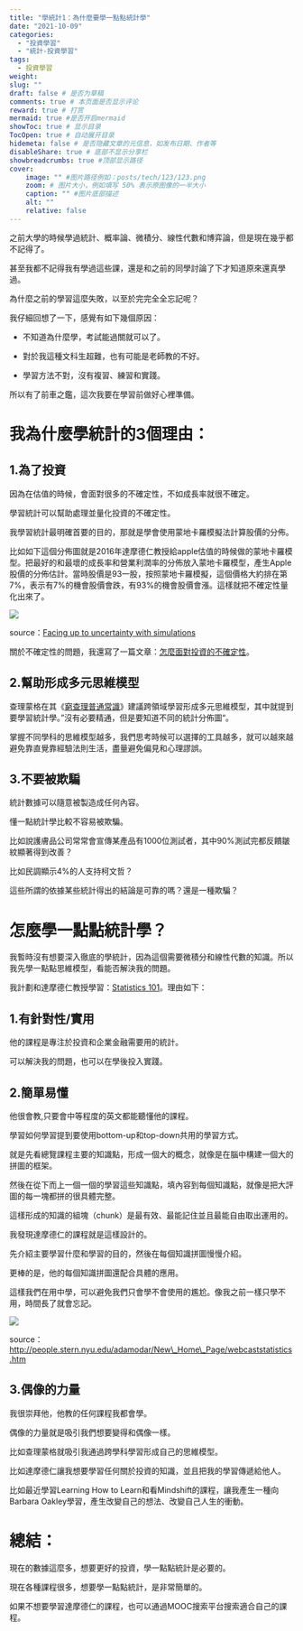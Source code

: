 ```yaml
---
title: "學統計1：為什麼要學一點點統計學"
date: "2021-10-09"
categories: 
  - "投資學習"
  - "統計-投資學習"
tags: 
  - 投資學習
weight:
slug: ""
draft: false # 是否为草稿
comments: true # 本页面是否显示评论
reward: true # 打赏
mermaid: true #是否开启mermaid
showToc: true # 显示目录
TocOpen: true # 自动展开目录
hidemeta: false # 是否隐藏文章的元信息，如发布日期、作者等
disableShare: true # 底部不显示分享栏
showbreadcrumbs: true #顶部显示路径
cover:
    image: "" #图片路径例如：posts/tech/123/123.png
    zoom: # 图片大小，例如填写 50% 表示原图像的一半大小
    caption: "" #图片底部描述
    alt: ""
    relative: false
---
```


之前大學的時候學過統計、概率論、微積分、線性代數和博弈論，但是現在幾乎都不記得了。

甚至我都不記得我有學過這些課，還是和之前的同學討論了下才知道原來還真學過。

為什麼之前的學習這麼失敗，以至於完完全全忘記呢？

我仔細回想了一下，感覺有如下幾個原因：

- 不知道為什麼學，考試能過關就可以了。

- 對於我這種文科生超難，也有可能是老師教的不好。

- 學習方法不對，沒有複習、練習和實踐。

所以有了前車之鑑，這次我要在學習前做好心裡準備。

# 我為什麼學統計的3個理由：

## 1.為了投資

因為在估值的時候，會面對很多的不確定性，不如成長率就很不確定。

學習統計可以幫助處理並量化投資的不確定性。

我學習統計最明確首要的目的，那就是學會使用蒙地卡羅模擬法計算股價的分佈。

比如如下這個分佈圖就是2016年達摩德仁教授給apple估值的時候做的蒙地卡羅模型。把最好的和最壞的成長率和營業利潤率的分佈放入蒙地卡羅模型，產生Apple股價的分佈估計。當時股價是93一股，按照蒙地卡羅模擬，這個價格大約排在第7%，表示有7%的機會股價會跌，有93%的機會股價會漲。這樣就把不確定性量化出來了。

![](images/Screen-Shot-2021-09-10-at-10.00.37-PM-1024x382.png)

source：[Facing up to uncertainty with simulations](https://www.youtube.com/watch?v=rFd_qEpYFBc)

關於不確定性的問題，我還寫了一篇文章：[怎麼面對投資的不確定性](https://fulltimemammy.com/%e3%80%8a%e5%8f%8d%e8%84%86%e5%bc%b1%e3%80%8b-%e8%ae%80%e6%9b%b8%e5%bf%83%e5%be%97%ef%bc%8c%e6%80%8e%e9%ba%bc%e9%9d%a2%e5%b0%8d%e6%8a%95%e8%b3%87%e6%99%82%e7%9a%84%e4%b8%8d%e7%a2%ba%e5%ae%9a%e6%80%a7/)。

## 2.幫助形成多元思維模型

查理蒙格在其《[窮查理普通常識](https://fulltimemammy.com/%e8%ae%80%e6%9b%b8%e5%bf%83%e5%be%97%e5%92%8c%e6%91%98%e8%a6%81%ef%bc%9a%e7%aa%ae%e6%9f%a5%e7%90%86%e6%99%ae%e9%80%9a%e5%b8%b8%e8%ad%98%ef%bc%8c%e6%80%8e%e9%ba%bc%e6%8a%95%e8%b3%87%ef%bc%9f%e6%80%8e/)》建議跨領域學習形成多元思維模型，其中就提到要學習統計學。”沒有必要精通，但是要知道不同的統計分佈圖“。

掌握不同學科的思維模型越多，我們思考時候可以選擇的工具越多，就可以越來越避免靠直覺靠經驗法則生活，盡量避免偏見和心理謬誤。

## 3.不要被欺騙

統計數據可以隨意被製造成任何內容。

懂一點統計學比較不容易被欺騙。

比如說護膚品公司常常會宣傳某產品有1000位測試者，其中90%測試完都反饋皺紋顯著得到改善？

比如民調顯示4%的人支持柯文哲？

這些所謂的依據某些統計得出的結論是可靠的嗎？還是一種欺騙？

# 怎麼學一點點統計學？

我暫時沒有想要深入徹底的學統計，因為這個需要微積分和線性代數的知識。所以我先學一點點思維模型，看能否解決我的問題。

我計劃和達摩德仁教授學習：[Statistics 101](https://www.youtube.com/watch?v=t5pyFgnFn5E&list=PLUkh9m2BorqmXcRzWFbzcjMd7fYErVexF)。理由如下：

## 1.有針對性/實用

他的課程是專注於投資和企業金融需要用的統計。

可以解決我的問題，也可以在學後投入實踐。

## 2.簡單易懂

他很會教,只要會中等程度的英文都能聽懂他的課程。

學習如何學習提到要使用bottom-up和top-down共用的學習方式。

就是先看總覽課程主要的知識點，形成一個大的概念，就像是在腦中構建一個大的拼圖的框架。

然後在從下而上一個一個的學習這些知識點，填內容到每個知識點，就像是把大評圖的每一塊都拼的很具體完整。

這樣形成的知識的組塊（chunk）是最有效、最能記住並且最能自由取出運用的。

我發現達摩德仁的課程就是這樣設計的。

先介紹主要學習什麼和學習的目的，然後在每個知識拼圖慢慢介紹。

更棒的是，他的每個知識拼圖還配合具體的應用。

這樣我們在用中學，可以避免我們只會學不會使用的尷尬。像我之前一樣只學不用，時間長了就會忘記。

![](images/Screen-Shot-2021-10-09-at-7.54.00-AM-843x1024.png)

source：http://people.stern.nyu.edu/adamodar/New\_Home\_Page/webcaststatistics.htm

## 3.偶像的力量

我很崇拜他，他教的任何課程我都會學。

偶像的力量就是吸引我們想要變得和偶像一樣。

比如查理蒙格就吸引我通過跨學科學習形成自己的思維模型。

比如達摩德仁讓我想要學習任何關於投資的知識，並且把我的學習傳遞給他人。

比如最近學習Learning How to Learn和看Mindshift的課程，讓我產生一種向Barbara Oakley學習，產生改變自己的想法、改變自己人生的衝動。

# 總結：

現在的數據這麼多，想要更好的投資，學一點點統計是必要的。

現在各種課程很多，想要學一點點統計，是非常簡單的。

如果不想要學習達摩德仁的課程，也可以通過MOOC搜索平台搜索適合自己的課程。


